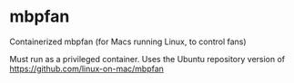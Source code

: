 # mbpfan
Containerized mbpfan (for Macs running Linux, to control fans)

Must run as a privileged container. Uses the Ubuntu repository version of https://github.com/linux-on-mac/mbpfan 
